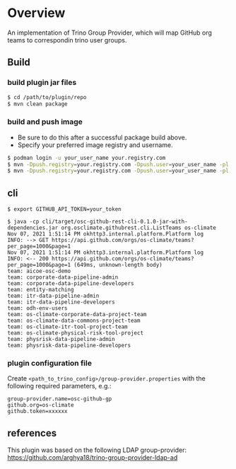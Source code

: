 # Overview

An implementation of Trino Group Provider, which will map GitHub org teams to correspondin trino user groups.

## Build

### build plugin jar files
```sh
$ cd /path/to/plugin/repo
$ mvn clean package
```

### build and push image
- Be sure to do this after a successful package build above.
- Specify your preferred image registry and username. 
```sh
$ podman login -u your_user_name your.registry.com 
$ mvn -Dpush.registry=your.registry.com -Dpush.user=your_user_name -pl plugin podman:build
$ mvn -Dpush.registry=your.registry.com -Dpush.user=your_user_name -pl plugin podman:push
```

## cli

```
$ export GITHUB_API_TOKEN=your_token

$ java -cp cli/target/osc-github-rest-cli-0.1.0-jar-with-dependencies.jar org.osclimate.githubrest.cli.ListTeams os-climate
Nov 07, 2021 1:51:14 PM okhttp3.internal.platform.Platform log
INFO: --> GET https://api.github.com/orgs/os-climate/teams?per_page=1000&page=1
Nov 07, 2021 1:51:14 PM okhttp3.internal.platform.Platform log
INFO: <-- 200 https://api.github.com/orgs/os-climate/teams?per_page=1000&page=1 (649ms, unknown-length body)
team: aicoe-osc-demo
team: corporate-data-pipeline-admin
team: corporate-data-pipeline-developers
team: entity-matching
team: itr-data-pipeline-admin
team: itr-data-pipeline-developers
team: odh-env-users
team: os-climate-corporate-data-project-team
team: os-climate-data-commons-project-team
team: os-climate-itr-tool-project-team
team: os-climate-physical-risk-tool-project
team: physrisk-data-pipeline-admin
team: physrisk-data-pipeline-developers
```

### plugin configuration file

Create `<path_to_trino_config>/group-provider.properties` with the following required parameters, e.g.:

```
group-provider.name=osc-github-gp
github.org=os-climate
github.token=xxxxxx
```

## references
This plugin was based on the following LDAP group-provider:
https://github.com/arghya18/trino-group-provider-ldap-ad

